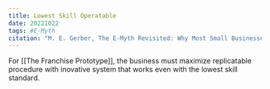 ```yaml
---
title: Lowest Skill Operatable
date: 20221022
tags: #E-Myth
citation: "M. E. Gerber, The E-Myth Revisited: Why Most Small Businesses Don’t Work and What to Do About It. Harper Collins, 2009."
---
```


For [[The Franchise Prototype]], the business must maximize replicatable procedure with inovative system that works even with the lowest skill standard. 